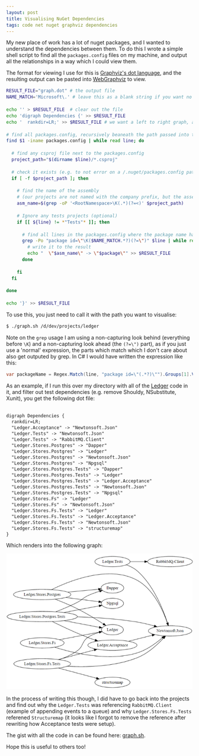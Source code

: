 ```yaml
---
layout: post
title: Visualising NuGet Dependencies
tags: code net nuget graphviz dependencies
---
```


My new place of work has a lot of nuget packages, and I wanted to understand the dependencies between them.  To do this I wrote a simple shell script to find all the `packages.config` files on my machine, and output all the relationships in a way which I could view them.

The format for viewing I use for this is [Graphviz's dot language](http://graphviz.org/doc/info/lang.html), and the resulting output can be pasted into [WebGraphviz](http://www.webgraphviz.com/) to view.

```bash
RESULT_FILE="graph.dot" # the output file
NAME_MATCH='Microsoft\.' # leave this as a blank string if you want no filtering

echo '' > $RESULT_FILE  # clear out the file
echo 'digraph Dependencies {' >> $RESULT_FILE
echo '  rankdir=LR;' >> $RESULT_FILE # we want a left to right graph, as it's a little easier to read

# find all packages.config, recursively beaneath the path passed into the script
find $1 -iname packages.config | while read line; do

  # find any csproj file next to the packages.config
  project_path="$(dirname $line)/*.csproj"

  # check it exists (e.g. to not error on a /.nuget/packages.config path)
  if [ -f $project_path ]; then

    # find the name of the assembly
    # (our projects are not named with the company prefix, but the assemblies/packages are)
    asm_name=$(grep -oP '<RootNamespace>\K(.*)(?=<)' $project_path)

    # Ignore any tests projects (optional)
    if [[ ${line} != *"Tests"* ]]; then

      # find all lines in the packages.config where the package name has a prefix
      grep -Po "package id=\"\K($NAME_MATCH.*?)(?=\")" $line | while read package; do
        # write it to the result
        echo "  \"$asm_name\" -> \"$package\"" >> $RESULT_FILE
      done

    fi
  fi

done

echo '}' >> $RESULT_FILE
```

To use this, you just need to call it with the path you want to visualise:

```bash
$ ./graph.sh /d/dev/projects/ledger
```

Note on the `grep` usage I am using a non-capturing look behind (everything before `\K`) and a non-capturing look ahead (the `(?=\")` part), as if you just use a 'normal' expression, the parts which match which I don't care about also get outputed by grep.  In C# I would have written the expression like this:

```csharp
var packageName = Regex.Match(line, "package id=\"(.*?)\"").Groups[1].Value;
```


As an example, if I run this over my directory with all of the [Ledger](https://github.com/pondidum/ledger) code in it, and filter out test dependencies (e.g. remove Shouldy, NSubstitute, Xunit), you get the following dot file:

```

digraph Dependencies {
  rankdir=LR;
  "Ledger.Acceptance" -> "Newtonsoft.Json"
  "Ledger.Tests" -> "Newtonsoft.Json"
  "Ledger.Tests" -> "RabbitMQ.Client"
  "Ledger.Stores.Postgres" -> "Dapper"
  "Ledger.Stores.Postgres" -> "Ledger"
  "Ledger.Stores.Postgres" -> "Newtonsoft.Json"
  "Ledger.Stores.Postgres" -> "Npgsql"
  "Ledger.Stores.Postgres.Tests" -> "Dapper"
  "Ledger.Stores.Postgres.Tests" -> "Ledger"
  "Ledger.Stores.Postgres.Tests" -> "Ledger.Acceptance"
  "Ledger.Stores.Postgres.Tests" -> "Newtonsoft.Json"
  "Ledger.Stores.Postgres.Tests" -> "Npgsql"
  "Ledger.Stores.Fs" -> "Ledger"
  "Ledger.Stores.Fs" -> "Newtonsoft.Json"
  "Ledger.Stores.Fs.Tests" -> "Ledger"
  "Ledger.Stores.Fs.Tests" -> "Ledger.Acceptance"
  "Ledger.Stores.Fs.Tests" -> "Newtonsoft.Json"
  "Ledger.Stores.Fs.Tests" -> "structuremap"
}
```

Which renders into the following graph:

![Nuget Graph](/images/nuget-graph.png)

In the process of writing this though, I did have to go back into the projects and find out why the `Ledger.Tests` was referencing `RabbitMQ.Client` (example of appending events to a queue) and why `Ledger.Stores.Fs.Tests` referened `Structuremap` (it looks like I forgot to remove the reference after rewriting how Acceptance tests were setup).

The gist with all the code in can be found here: [graph.sh](https://gist.github.com/Pondidum/a79bddeeba612f9eb1074e9f5274b047).

Hope this is useful to others too!
